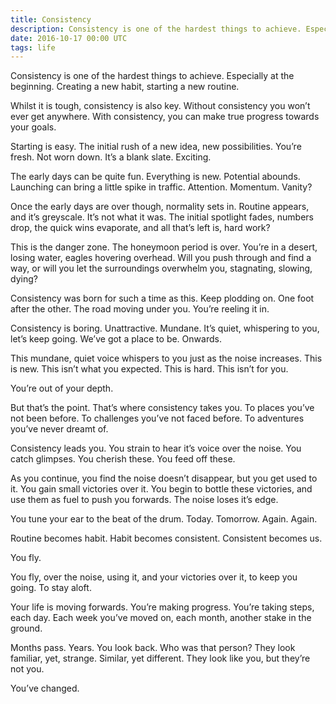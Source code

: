 ```yaml
---
title: Consistency
description: Consistency is one of the hardest things to achieve. Especially at the beginning. Creating a new habit, starting a new routine.
date: 2016-10-17 00:00 UTC
tags: life
---
```


Consistency is one of the hardest things to achieve. Especially at the beginning. Creating a new habit, starting a new routine.

Whilst it is tough, consistency is also key. Without consistency you won’t ever get anywhere. With consistency, you can make true progress towards your goals.

Starting is easy. The initial rush of a new idea, new possibilities. You’re fresh. Not worn down. It’s a blank slate. Exciting.

The early days can be quite fun. Everything is new. Potential abounds. Launching can bring a little spike in traffic. Attention. Momentum. Vanity?

Once the early days are over though, normality sets in. Routine appears, and it’s greyscale. It’s not what it was. The initial spotlight fades, numbers drop, the quick wins evaporate, and all that’s left is, hard work?

This is the danger zone. The honeymoon period is over. You’re in a desert, losing water, eagles hovering overhead. Will you push through and find a way, or will you let the surroundings overwhelm you, stagnating, slowing, dying?

Consistency was born for such a time as this. Keep plodding on. One foot after the other. The road moving under you. You’re reeling it in.

Consistency is boring. Unattractive. Mundane. It’s quiet, whispering to you, let’s keep going. We’ve got a place to be. Onwards.

This mundane, quiet voice whispers to you just as the noise increases. This is new. This isn’t what you expected. This is hard. This isn’t for you.

You’re out of your depth.

But that’s the point. That’s where consistency takes you. To places you’ve not been before. To challenges you’ve not faced before. To adventures you’ve never dreamt of.

Consistency leads you. You strain to hear it’s voice over the noise. You catch glimpses. You cherish these. You feed off these.

As you continue, you find the noise doesn’t disappear, but you get used to it. You gain small victories over it. You begin to bottle these victories, and use them as fuel to push you forwards. The noise loses it’s edge.

You tune your ear to the beat of the drum. Today. Tomorrow. Again. Again.

Routine becomes habit. Habit becomes consistent. Consistent becomes us.

You fly.

You fly, over the noise, using it, and your victories over it, to keep you going. To stay aloft.

Your life is moving forwards. You’re making progress. You’re taking steps, each day. Each week you’ve moved on, each month, another stake in the ground.

Months pass. Years. You look back. Who was that person? They look familiar, yet, strange. Similar, yet different. They look like you, but they’re not you.

You’ve changed.

